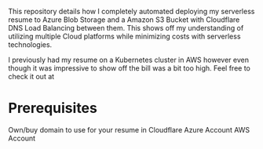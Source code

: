 This repository details how I completely automated deploying my serverless resume to Azure Blob Storage and a Amazon S3 Bucket with Cloudflare DNS Load Balancing between them. This shows off my understanding of utilizing multiple Cloud platforms while minimizing costs with serverless technologies. 

I previously had my resume on a Kubernetes cluster in AWS however even though it was impressive to show off the bill was a bit too high. Feel free to check it out at 

# Prerequisites
Own/buy domain to use for your resume in Cloudflare
Azure Account
AWS Account


